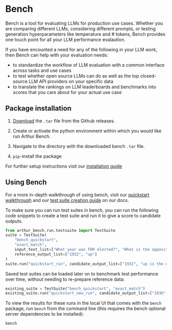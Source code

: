 # Bench

Bench is a tool for evaluating LLMs for production use cases. Whether you are comparing different LLMs, considering different prompts, or testing generation hyperparameters like temperature and # tokens, Bench provides one touch point for all your LLM performance evalaution.

If you have encounted a need for any of the following in your LLM work, then Bench can help with your evaluation needs:

- to standardize the workflow of LLM evaluation with a common interface across tasks and use cases
- to test whether open source LLMs can do as well as the top closed-source LLM API providers on your specific data
- to translate the rankings on LLM leaderboards and benchmarks into scores that you care about for your actual use case

## Package installation

1. [Download](https://github.com/arthur-ai/bench/releases) the `.tar` file from the Github releases. 

2. Create or activate the python environment within which you would like run Arthur Bench.

3. Navigate to the directory with the downloaded bench `.tar` file.

4. `pip`-install the package

For further setup instructions visit our [installation guide](docs/setup.md)

## Using Bench

For a more in-depth walkthrough of using bench, visit our [quickstart walkthrough](docs/source/quickstart.md) and our [test suite creation guide](docs/source/creating_test_suites.md) on our docs.

To make sure you can run test suites in bench, you can run the following code snippets to create a test suite and run it to give a score to candidate outputs.

```python
from arthur_bench.run.testsuite import TestSuite
suite = TestSuite(
    "bench_quickstart", 
    "exact_match",
    input_text_list=["What year was FDR elected?", "What is the opposite of down?"], 
    reference_output_list=["1932", "up"]
)
suite.run("quickstart_run", candidate_output_list=["1932", "up is the opposite of down"])
```

Saved test suites can be loaded later on to benchmark test performance over time, without needing to re-prepare reference data:

```python
existing_suite = TestSuite("bench_quickstart", "exact_match")
existing_suite.run("quickstart_new_run", candidate_output_list=["1936", "up"])
```

To view the results for these runs in the local UI that comes with the `bench` package, run `bench` from the command line (this requires the bench optional server dependencies to be installed):

```
bench
```
